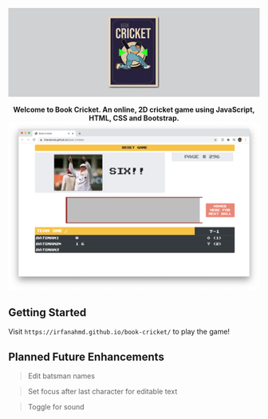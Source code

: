<p align="center">
  <img src="title.png"/>
</p>

<p align="center">
  <strong>Welcome to Book Cricket. An online, 2D cricket game using JavaScript, HTML, CSS and Bootstrap.</strong>

  <img width="704" alt="Game screenshot" src="screenshot.png">
</p>

## Getting Started

Visit `https://irfanahmd.github.io/book-cricket/` to play the game!

## Planned Future Enhancements

> Edit batsman names

> Set focus after last character for editable text

> Toggle for sound







